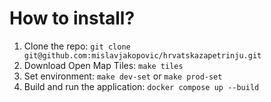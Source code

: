 # How to install?
1. Clone the repo: `git clone git@github.com:mislavjakopovic/hrvatskazapetrinju.git`
2. Download Open Map Tiles: `make tiles`
3. Set environment: `make dev-set` or `make prod-set`
4. Build and run the application: `docker compose up --build`
